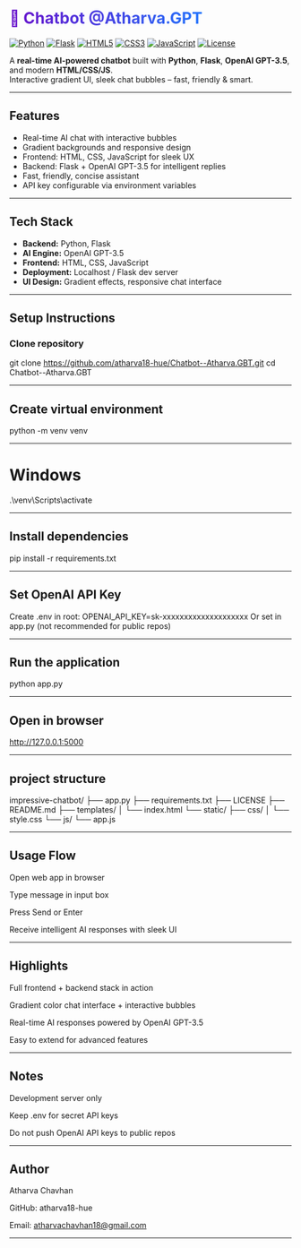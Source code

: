 # <span style="background:linear-gradient(to right, #6a11cb, #2575fc); -webkit-background-clip: text; color: transparent;">🤖 Chatbot @Atharva.GPT</span>

[![Python](https://img.shields.io/badge/Python-3.12-blue?logo=python&logoColor=white)](https://www.python.org/)
[![Flask](https://img.shields.io/badge/Flask-2.3-lightgrey?logo=flask&logoColor=black)](https://flask.palletsprojects.com/)
[![HTML5](https://img.shields.io/badge/HTML5-E34F26?logo=html5&logoColor=white)](https://developer.mozilla.org/en-US/docs/Web/HTML)
[![CSS3](https://img.shields.io/badge/CSS3-1572B6?logo=css3&logoColor=white)](https://developer.mozilla.org/en-US/docs/Web/CSS)
[![JavaScript](https://img.shields.io/badge/JavaScript-F7DF1E?logo=javascript&logoColor=black)](https://developer.mozilla.org/en-US/docs/Web/JavaScript)
[![License](https://img.shields.io/badge/License-MIT-yellow)](LICENSE)

A **real-time AI-powered chatbot** built with **Python**, **Flask**, **OpenAI GPT-3.5**, and modern **HTML/CSS/JS**.  
Interactive gradient UI, sleek chat bubbles – fast, friendly & smart.

---

##  Features

-  Real-time AI chat with interactive bubbles  
-  Gradient backgrounds and responsive design  
-  Frontend: HTML, CSS, JavaScript for sleek UX  
-  Backend: Flask + OpenAI GPT-3.5 for intelligent replies  
-  Fast, friendly, concise assistant  
-  API key configurable via environment variables  

---

##  Tech Stack

- **Backend:** Python, Flask 
- **AI Engine:** OpenAI GPT-3.5  
- **Frontend:** HTML, CSS, JavaScript   
- **Deployment:** Localhost / Flask dev server 
- **UI Design:** Gradient effects, responsive chat interface  

---

##  Setup Instructions

### Clone repository
git clone https://github.com/atharva18-hue/Chatbot--Atharva.GBT.git
cd Chatbot--Atharva.GBT

------------------------------------------------------------------------------------------------

## Create virtual environment
python -m venv venv

-----------------------------------------------------------------------------------------------

# Windows
.\venv\Scripts\activate

------------------------------------------------------------------------------------------------

## Install dependencies
pip install -r requirements.txt

------------------------------------------------------------------------------------------------

## Set OpenAI API Key
Create .env in root:
OPENAI_API_KEY=sk-xxxxxxxxxxxxxxxxxxxx
Or set in app.py (not recommended for public repos)

------------------------------------------------------------------------------------------------

## Run the application
python app.py

------------------------------------------------------------------------------------------------

## Open in browser
http://127.0.0.1:5000

------------------------------------------------------------------------------------------------

## project structure
impressive-chatbot/
├── app.py
├── requirements.txt
├── LICENSE
├── README.md
├── templates/
│   └── index.html
└── static/
    ├── css/
    │   └── style.css
    └── js/
        └── app.js

------------------------------------------------------------------------------------------------

 ## Usage Flow
Open web app in browser

Type message in input box

Press Send or Enter

Receive intelligent AI responses with sleek UI

------------------------------------------------------------------------------------------------

## Highlights
Full frontend + backend stack in action

Gradient color chat interface + interactive bubbles

Real-time AI responses powered by OpenAI GPT-3.5

Easy to extend for advanced features

------------------------------------------------------------------------------------------------

## Notes
Development server only

Keep .env for secret API keys

Do not push OpenAI API keys to public repos

------------------------------------------------------------------------------------------------

## Author
Atharva Chavhan

GitHub: atharva18-hue

Email: atharvachavhan18@gmail.com

------------------------------------------------------------------------------------------------
